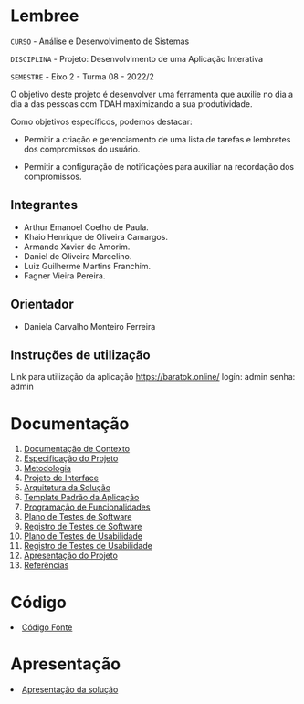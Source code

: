 # Lembree

`CURSO` - Análise e Desenvolvimento de Sistemas

`DISCIPLINA` - Projeto: Desenvolvimento de uma Aplicação Interativa

`SEMESTRE` - Eixo 2 - Turma 08 - 2022/2

O objetivo deste projeto é desenvolver uma ferramenta que auxilie no dia a dia a das pessoas com TDAH maximizando a sua produtividade.

Como objetivos específicos, podemos destacar: 

* Permitir a criação e gerenciamento de uma lista de tarefas e lembretes dos compromissos do usuário.

* Permitir a configuração de notificações para auxiliar na recordação dos compromissos.

## Integrantes

* Arthur Emanoel Coelho de Paula.
* Khaio Henrique de Oliveira Camargos.
* Armando Xavier de Amorim.
* Daniel de Oliveira Marcelino.
* Luiz Guilherme Martins Franchim.
* Fagner Vieira Pereira.

## Orientador

* Daniela Carvalho Monteiro Ferreira

## Instruções de utilização
Link para utilização da aplicação https://baratok.online/
login: admin
senha: admin
# Documentação

<ol>
<li><a href="docs/01-Documentação de Contexto.md"> Documentação de Contexto</a></li>
<li><a href="docs/02-Especificação do Projeto.md"> Especificação do Projeto</a></li>
<li><a href="docs/03-Metodologia.md"> Metodologia</a></li>
<li><a href="docs/04-Projeto de Interface.md"> Projeto de Interface</a></li>
<li><a href="docs/05-Arquitetura da Solução.md"> Arquitetura da Solução</a></li>
<li><a href="docs/06-Template Padrão da Aplicação.md"> Template Padrão da Aplicação</a></li>
<li><a href="docs/07-Programação de Funcionalidades.md"> Programação de Funcionalidades</a></li>
<li><a href="docs/08-Plano de Testes de Software.md"> Plano de Testes de Software</a></li>
<li><a href="docs/09-Registro de Testes de Software.md"> Registro de Testes de Software</a></li>
<li><a href="docs/10-Plano de Testes de Usabilidade.md"> Plano de Testes de Usabilidade</a></li>
<li><a href="docs/11-Registro de Testes de Usabilidade.md"> Registro de Testes de Usabilidade</a></li>
<li><a href="docs/12-Apresentação do Projeto.md"> Apresentação do Projeto</a></li>
<li><a href="docs/13-Referências.md"> Referências</a></li>
</ol>

# Código

<li><a href="src/README.md"> Código Fonte</a></li>

# Apresentação

<li><a href="presentation/README.md"> Apresentação da solução</a></li>
